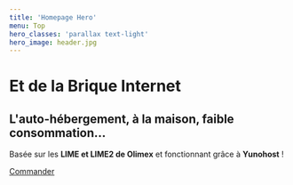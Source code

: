 ```yaml
---
title: 'Homepage Hero'
menu: Top
hero_classes: 'parallax text-light'
hero_image: header.jpg
---
```


# Et de la Brique Internet
## L'auto-hébergement, à la maison, faible consommation…

Basée sur les **LIME et LIME2 de Olimex** et fonctionnant grâce à **Yunohost** !

[Commander](https://admin.neutrinet.be/order?classes=btn,btn-primary,btn-lg&target=_blank)





